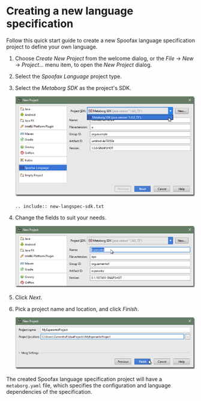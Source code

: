 # Creating a new language specification
Follow this quick start guide to create a new Spoofax language specification
project to define your own language.

1. Choose _Create New Project_ from the welcome dialog, or the _File_ → _New_ →
_Project..._ menu item, to open the _New Project_ dialog.

2. Select the _Spoofax Language_ project type.

3. Select the _Metaborg SDK_ as the project's SDK.

   ![Select the "Metaborg SDK"](img/newprojectform_langspec_selectmetaborgsdk.png)

   ```eval_rst
   .. include:: new-langspec-sdk.txt
   ```

4. Change the fields to suit your needs.

   ![Change the fields](img/newprojectform_langspec_inputfields.png)

5. Click _Next_.

6. Pick a project name and location, and click _Finish_.

   ![Pick a project name](img/newprojectform_langspec_projectname.png)

The created Spoofax language specification project will have a `metaborg.yaml`
file, which specifies the configuration and language dependencies of the
specification.
